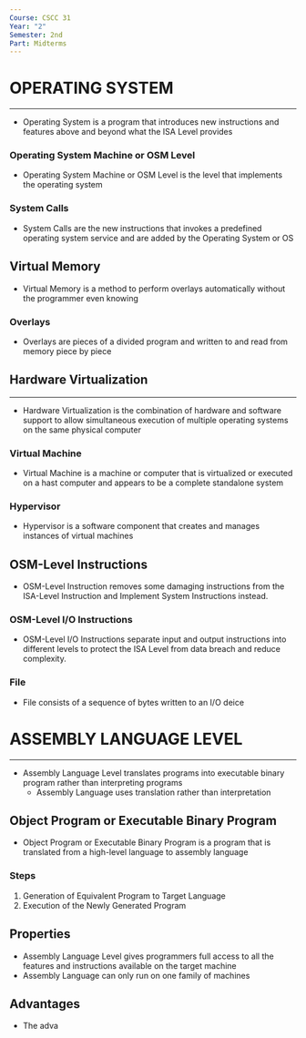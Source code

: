 ```yaml
---
Course: CSCC 31
Year: "2"
Semester: 2nd
Part: Midterms
---
```

# OPERATING SYSTEM
---
- Operating System is a program that introduces new instructions and features above and beyond what the ISA Level provides
### Operating System Machine or OSM Level
- Operating System Machine or OSM Level is the level that implements the operating system
### System Calls
- System Calls are the new instructions that invokes a predefined operating system service and are added by the Operating System or OS

## Virtual Memory
- Virtual Memory is a method to perform overlays automatically without the programmer even knowing
### Overlays
- Overlays are pieces of a divided program and written to and read from memory piece by piece

## Hardware Virtualization
---
- Hardware Virtualization is the combination of hardware and software support to allow simultaneous execution of multiple operating systems on the same physical computer 
### Virtual Machine
- Virtual Machine is a machine or computer that is virtualized or executed on a hast computer and appears to be a complete standalone system
### Hypervisor
- Hypervisor is a software component that creates and manages instances of virtual machines

## OSM-Level Instructions
- OSM-Level Instruction removes some damaging instructions from the ISA-Level Instruction and Implement System Instructions instead.
### OSM-Level I/O Instructions
- OSM-Level I/O Instructions separate input and output instructions into different levels to protect the ISA Level from data breach and reduce complexity.
### File
- File consists of a sequence of bytes written to an I/O deice

# ASSEMBLY LANGUAGE LEVEL
---
- Assembly Language Level translates programs into executable binary program rather than interpreting programs
	- Assembly Language uses translation rather than interpretation
## Object Program or Executable Binary Program
- Object Program or Executable Binary Program is a program that is translated from a high-level language to assembly language
### Steps
1. Generation of Equivalent Program to Target Language
2. Execution of the Newly Generated Program
## Properties
- Assembly Language Level gives programmers full access to all the features and instructions available on the target machine
- Assembly Language can only run on one family of machines

## Advantages
- The adva
